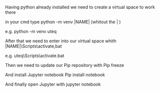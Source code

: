 Having python already installed we need to create a virtual space to work there

in your cmd type
python -m venv |NAME|                  (whitout the | )

e.g.
python -m venv uteq

After that we need to enter into our virtual space whith
|NAME|\Scripts\activate,bat

e.g.
uteq\Scripts\activate.bat

Then we need to update our Pip repository with
Pip freeze

And install Jupyter notebook
Pip install notebook


And finally open Jupyter with
jupyter notebook

